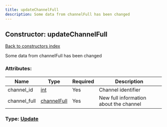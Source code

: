 ```yaml
---
title: updateChannelFull
description: Some data from channelFull has been changed
---
```

## Constructor: updateChannelFull  
[Back to constructors index](index.md)



Some data from channelFull has been changed

### Attributes:

| Name     |    Type       | Required | Description |
|----------|---------------|----------|-------------|
|channel\_id|[int](../types/int.md) | Yes|Channel identifier|
|channel\_full|[channelFull](../constructors/channelFull.md) | Yes|New full information about the channel|



### Type: [Update](../types/Update.md)


